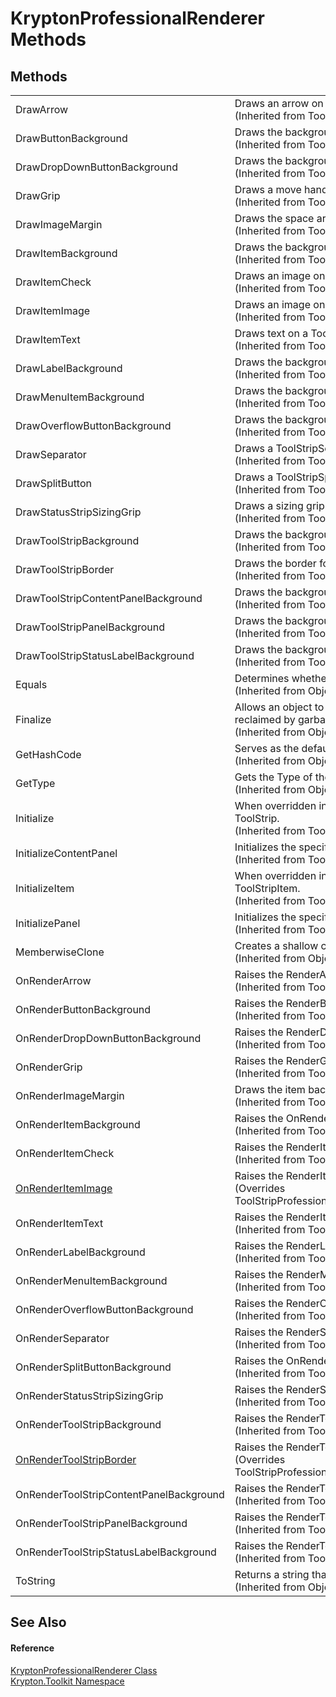 # KryptonProfessionalRenderer Methods




## Methods
<table>
<tr>
<td>DrawArrow</td>
<td>Draws an arrow on a ToolStripItem.<br />(Inherited from ToolStripRenderer)</td></tr>
<tr>
<td>DrawButtonBackground</td>
<td>Draws the background for a ToolStripButton.<br />(Inherited from ToolStripRenderer)</td></tr>
<tr>
<td>DrawDropDownButtonBackground</td>
<td>Draws the background for a ToolStripDropDownButton.<br />(Inherited from ToolStripRenderer)</td></tr>
<tr>
<td>DrawGrip</td>
<td>Draws a move handle on a ToolStrip.<br />(Inherited from ToolStripRenderer)</td></tr>
<tr>
<td>DrawImageMargin</td>
<td>Draws the space around an image on a ToolStrip.<br />(Inherited from ToolStripRenderer)</td></tr>
<tr>
<td>DrawItemBackground</td>
<td>Draws the background for a ToolStripItem.<br />(Inherited from ToolStripRenderer)</td></tr>
<tr>
<td>DrawItemCheck</td>
<td>Draws an image on a ToolStripItem that indicates the item is in a selected state.<br />(Inherited from ToolStripRenderer)</td></tr>
<tr>
<td>DrawItemImage</td>
<td>Draws an image on a ToolStripItem.<br />(Inherited from ToolStripRenderer)</td></tr>
<tr>
<td>DrawItemText</td>
<td>Draws text on a ToolStripItem.<br />(Inherited from ToolStripRenderer)</td></tr>
<tr>
<td>DrawLabelBackground</td>
<td>Draws the background for a ToolStripLabel.<br />(Inherited from ToolStripRenderer)</td></tr>
<tr>
<td>DrawMenuItemBackground</td>
<td>Draws the background for a ToolStripMenuItem.<br />(Inherited from ToolStripRenderer)</td></tr>
<tr>
<td>DrawOverflowButtonBackground</td>
<td>Draws the background for an overflow button.<br />(Inherited from ToolStripRenderer)</td></tr>
<tr>
<td>DrawSeparator</td>
<td>Draws a ToolStripSeparator.<br />(Inherited from ToolStripRenderer)</td></tr>
<tr>
<td>DrawSplitButton</td>
<td>Draws a ToolStripSplitButton.<br />(Inherited from ToolStripRenderer)</td></tr>
<tr>
<td>DrawStatusStripSizingGrip</td>
<td>Draws a sizing grip.<br />(Inherited from ToolStripRenderer)</td></tr>
<tr>
<td>DrawToolStripBackground</td>
<td>Draws the background for a ToolStrip.<br />(Inherited from ToolStripRenderer)</td></tr>
<tr>
<td>DrawToolStripBorder</td>
<td>Draws the border for a ToolStrip.<br />(Inherited from ToolStripRenderer)</td></tr>
<tr>
<td>DrawToolStripContentPanelBackground</td>
<td>Draws the background of the ToolStripContentPanel.<br />(Inherited from ToolStripRenderer)</td></tr>
<tr>
<td>DrawToolStripPanelBackground</td>
<td>Draws the background of the ToolStripPanel.<br />(Inherited from ToolStripRenderer)</td></tr>
<tr>
<td>DrawToolStripStatusLabelBackground</td>
<td>Draws the background of the ToolStripStatusLabel.<br />(Inherited from ToolStripRenderer)</td></tr>
<tr>
<td>Equals</td>
<td>Determines whether the specified object is equal to the current object.<br />(Inherited from Object)</td></tr>
<tr>
<td>Finalize</td>
<td>Allows an object to try to free resources and perform other cleanup operations before it is reclaimed by garbage collection.<br />(Inherited from Object)</td></tr>
<tr>
<td>GetHashCode</td>
<td>Serves as the default hash function.<br />(Inherited from Object)</td></tr>
<tr>
<td>GetType</td>
<td>Gets the Type of the current instance.<br />(Inherited from Object)</td></tr>
<tr>
<td>Initialize</td>
<td>When overridden in a derived class, provides for custom initialization of the given ToolStrip.<br />(Inherited from ToolStripRenderer)</td></tr>
<tr>
<td>InitializeContentPanel</td>
<td>Initializes the specified ToolStripContentPanel.<br />(Inherited from ToolStripRenderer)</td></tr>
<tr>
<td>InitializeItem</td>
<td>When overridden in a derived class, provides for custom initialization of the given ToolStripItem.<br />(Inherited from ToolStripRenderer)</td></tr>
<tr>
<td>InitializePanel</td>
<td>Initializes the specified ToolStripPanel.<br />(Inherited from ToolStripRenderer)</td></tr>
<tr>
<td>MemberwiseClone</td>
<td>Creates a shallow copy of the current Object.<br />(Inherited from Object)</td></tr>
<tr>
<td>OnRenderArrow</td>
<td>Raises the RenderArrow event.<br />(Inherited from ToolStripProfessionalRenderer)</td></tr>
<tr>
<td>OnRenderButtonBackground</td>
<td>Raises the RenderButtonBackground event.<br />(Inherited from ToolStripProfessionalRenderer)</td></tr>
<tr>
<td>OnRenderDropDownButtonBackground</td>
<td>Raises the RenderDropDownButtonBackground event.<br />(Inherited from ToolStripProfessionalRenderer)</td></tr>
<tr>
<td>OnRenderGrip</td>
<td>Raises the RenderGrip event.<br />(Inherited from ToolStripProfessionalRenderer)</td></tr>
<tr>
<td>OnRenderImageMargin</td>
<td>Draws the item background.<br />(Inherited from ToolStripProfessionalRenderer)</td></tr>
<tr>
<td>OnRenderItemBackground</td>
<td>Raises the OnRenderItemBackground(ToolStripItemRenderEventArgs) event.<br />(Inherited from ToolStripRenderer)</td></tr>
<tr>
<td>OnRenderItemCheck</td>
<td>Raises the RenderItemCheck event.<br />(Inherited from ToolStripProfessionalRenderer)</td></tr>
<tr>
<td><a href="37d12387-6368-8179-1682-63e22359c303.md">OnRenderItemImage</a></td>
<td>Raises the RenderItemImage event.<br />(Overrides ToolStripProfessionalRenderer.OnRenderItemImage(ToolStripItemImageRenderEventArgs))</td></tr>
<tr>
<td>OnRenderItemText</td>
<td>Raises the RenderItemText event.<br />(Inherited from ToolStripProfessionalRenderer)</td></tr>
<tr>
<td>OnRenderLabelBackground</td>
<td>Raises the RenderLabelBackground event.<br />(Inherited from ToolStripProfessionalRenderer)</td></tr>
<tr>
<td>OnRenderMenuItemBackground</td>
<td>Raises the RenderMenuItemBackground event.<br />(Inherited from ToolStripProfessionalRenderer)</td></tr>
<tr>
<td>OnRenderOverflowButtonBackground</td>
<td>Raises the RenderOverflowButtonBackground event.<br />(Inherited from ToolStripProfessionalRenderer)</td></tr>
<tr>
<td>OnRenderSeparator</td>
<td>Raises the RenderSeparator event.<br />(Inherited from ToolStripProfessionalRenderer)</td></tr>
<tr>
<td>OnRenderSplitButtonBackground</td>
<td>Raises the OnRenderSplitButtonBackground event.<br />(Inherited from ToolStripProfessionalRenderer)</td></tr>
<tr>
<td>OnRenderStatusStripSizingGrip</td>
<td>Raises the RenderStatusStripSizingGrip event.<br />(Inherited from ToolStripRenderer)</td></tr>
<tr>
<td>OnRenderToolStripBackground</td>
<td>Raises the RenderToolStripBackground event.<br />(Inherited from ToolStripProfessionalRenderer)</td></tr>
<tr>
<td><a href="9de282ff-507a-76eb-c46d-e28cdf5917a0.md">OnRenderToolStripBorder</a></td>
<td>Raises the RenderToolStripBorder event.<br />(Overrides ToolStripProfessionalRenderer.OnRenderToolStripBorder(ToolStripRenderEventArgs))</td></tr>
<tr>
<td>OnRenderToolStripContentPanelBackground</td>
<td>Raises the RenderToolStripContentPanelBackground event.<br />(Inherited from ToolStripProfessionalRenderer)</td></tr>
<tr>
<td>OnRenderToolStripPanelBackground</td>
<td>Raises the RenderToolStripPanelBackground event.<br />(Inherited from ToolStripProfessionalRenderer)</td></tr>
<tr>
<td>OnRenderToolStripStatusLabelBackground</td>
<td>Raises the RenderToolStripStatusLabelBackground event.<br />(Inherited from ToolStripProfessionalRenderer)</td></tr>
<tr>
<td>ToString</td>
<td>Returns a string that represents the current object.<br />(Inherited from Object)</td></tr>
</table>

## See Also


#### Reference
<a href="c6731763-c6fc-a88f-aa72-1e3b9820017b.md">KryptonProfessionalRenderer Class</a>  
<a href="79d2eac2-21f4-54ff-7552-b20c33c30600.md">Krypton.Toolkit Namespace</a>  
